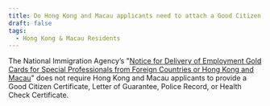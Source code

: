 ```yaml
---
title: Do Hong Kong and Macau applicants need to attach a Good Citizen Certificate?
draft: false
tags:
  - Hong Kong & Macau Residents
---
```

The National Immigration Agency’s "[Notice for Delivery of Employment Gold Cards for Special Professionals from Foreign Countries or Hong Kong and Macau](https://www.immigration.gov.tw/media/44369/%E5%A4%96%E5%9C%8B%E6%88%96%E9%A6%99%E6%B8%AF%E6%BE%B3%E9%96%80%E7%89%B9%E5%AE%9A%E5%B0%88%E6%A5%AD%E4%BA%BA%E6%89%8D%E7%94%B3%E8%AB%8B%E5%B0%B1%E6%A5%AD%E9%87%91%E5%8D%A1%E9%80%81%E4%BB%B6%E9%A0%88%E7%9F%A5.pdf)" does not require Hong Kong and Macau applicants to provide a Good Citizen Certificate, Letter of Guarantee, Police Record, or Health Check Certificate.
